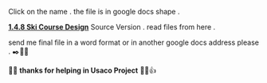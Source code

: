 Click on the name .
the file is in google docs shape .

  **[1.4.8 Ski Course Design](https://docs.google.com/document/d/1krpMrTxUPJxzF3xhh3GDWTuyEEb-_8jMlanzetk9NYY/edit?usp=sharing
)** Source Version .
read files from here .

 send me final file in a word format or in another google docs address please . :black_nib::page_facing_up::e-mail:
 
 :cherry_blossom::tulip: **thanks for helping in Usaco Project** :tulip::cherry_blossom::+1:
